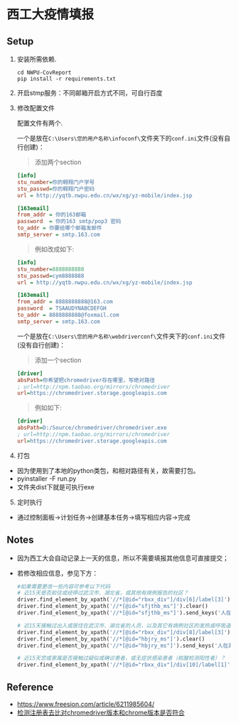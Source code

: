 # 西工大疫情填报

## Setup

1. 安装所需依赖.
    
    ```shell
    cd NWPU-CovReport
    pip install -r requirements.txt
    ```
2. 开启stmp服务：不同邮箱开启方式不同，可自行百度
   
3. 修改配置文件
   
   配置文件有两个.
   
   一个是放在`C:\Users\您的用户名称\infoconf\`文件夹下的`conf.ini`文件(没有自行创建)：
   > 添加两个section
    ```ini
    [info]
    stu_number=你的翱翔门户学号
    stu_passwd=你的翱翔门户密码
    url = http://yqtb.nwpu.edu.cn/wx/xg/yz-mobile/index.jsp
    
    [163email]
    from_addr = 你的163邮箱
    password  = 你的163 smtp/pop3 密码
    to_addr = 你要给哪个邮箱发邮件
    smtp_server = smtp.163.com
    ```
    > 例如改成如下:
    ```ini
    [info]
    stu_number=8888888888
    stu_passwd=cym8888888
    url = http://yqtb.nwpu.edu.cn/wx/xg/yz-mobile/index.jsp

    [163email]
    from_addr = 8888888888@163.com
    password  = TSAAUDYNABCDEFGH
    to_addr = 8888888888@foxmail.com
    smtp_server = smtp.163.com
    ```

    一个是放在`C:\Users\您的用户名称\webdriverconf\`文件夹下的`conf.ini`文件(没有自行创建)：
    > 添加一个section
    ```ini
    [driver]
    absPath=你希望把chromedriver存在哪里，写绝对路径
    ; url=http://npm.taobao.org/mirrors/chromedriver
    url=https://chromedriver.storage.googleapis.com
    ```
    > 例如如下:
    ```ini
    [driver]
    absPath=D:/Source/chromedriver/chromedriver.exe
    ; url=http://npm.taobao.org/mirrors/chromedriver
    url=https://chromedriver.storage.googleapis.com
    ```

4. 打包

* 因为使用到了本地的python类包，和相对路径有关，故需要打包。
* pyinstaller -F run.py
* 文件夹dist下就是可执行exe

5. 定时执行

- 通过控制面板→计划任务→创建基本任务→填写相应内容→完成

## Notes

- 因为西工大会自动记录上一天的信息，所以不需要填报其他信息可直接提交；

- 若修改相应信息，参见下方：

  ```python
  #如果需要更改一些内容可参考以下代码
  # 近15天是否前往或经停过武汉市、湖北省，或其他有病例报告的社区？
  driver.find_element_by_xpath('//*[@id="rbxx_div"]/div[6]/label[3]').click()
  driver.find_element_by_xpath('//*[@id="sfjthb_ms"]').clear()
  driver.find_element_by_xpath('//*[@id="sfjthb_ms"]').send_keys('人在湖北')
  
  # 近15天接触过出入或居住在武汉市、湖北省的人员，以及其它有病例社区的发热或呼吸道症状患者？
  driver.find_element_by_xpath('//*[@id="rbxx_div"]/div[8]/label[3]').click()
  driver.find_element_by_xpath('//*[@id="hbjry_ms"]').clear()
  driver.find_element_by_xpath('//*[@id="hbjry_ms"]').send_keys('人在湖北')
  
  # 近15天您或家属是否接触过疑似或确诊患者，或无症状感染患者（核酸检测阳性者）？
  driver.find_element_by_xpath('//*[@id="rbxx_div"]/div[10]/label[1]').click()
  ```

## Reference

- https://www.freesion.com/article/6211985604/
- [检测注册表去比对chromedriver版本和chrome版本是否符合](https://gitee.com/z417/selenium-webdriver-manager)